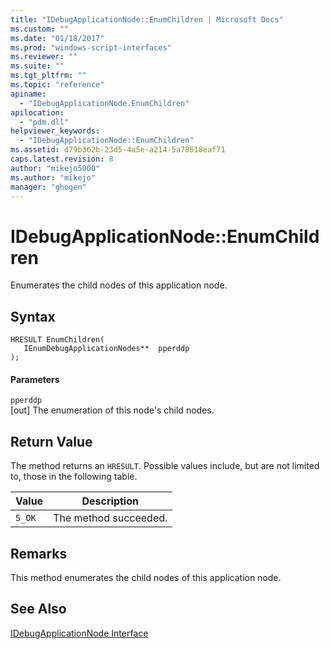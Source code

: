 ```yaml
---
title: "IDebugApplicationNode::EnumChildren | Microsoft Docs"
ms.custom: ""
ms.date: "01/18/2017"
ms.prod: "windows-script-interfaces"
ms.reviewer: ""
ms.suite: ""
ms.tgt_pltfrm: ""
ms.topic: "reference"
apiname: 
  - "IDebugApplicationNode.EnumChildren"
apilocation: 
  - "pdm.dll"
helpviewer_keywords: 
  - "IDebugApplicationNode::EnumChildren"
ms.assetid: d79b362b-23d5-4a5e-a214-5a78618eaf71
caps.latest.revision: 8
author: "mikejo5000"
ms.author: "mikejo"
manager: "ghogen"
---
```

# IDebugApplicationNode::EnumChildren
Enumerates the child nodes of this application node.  
  
## Syntax  
  
```  
HRESULT EnumChildren(  
   IEnumDebugApplicationNodes**  pperddp  
);  
```  
  
#### Parameters  
 `pperddp`  
 [out] The enumeration of this node's child nodes.  
  
## Return Value  
 The method returns an `HRESULT`. Possible values include, but are not limited to, those in the following table.  
  
|Value|Description|  
|-----------|-----------------|  
|`S_OK`|The method succeeded.|  
  
## Remarks  
 This method enumerates the child nodes of this application node.  
  
## See Also  
 [IDebugApplicationNode Interface](../../winscript/reference/idebugapplicationnode-interface.md)